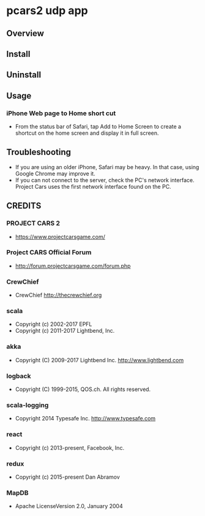 # pcars2 udp app
## Overview


## Install


## Uninstall


## Usage
### iPhone Web page to Home short cut
* From the status bar of Safari, tap Add to Home Screen to create a shortcut on the home screen and display it in full screen.


## Troubleshooting
* If you are using an older iPhone, Safari may be heavy. In that case, using Google Chrome may improve it.
* If you can not connect to the server, check the PC's network interface.  Project Cars uses the first network interface found on the PC.


## CREDITS
### PROJECT CARS 2
* <https://www.projectcarsgame.com/>
### Project CARS Official Forum 
* <http://forum.projectcarsgame.com/forum.php>
### CrewChief
* CrewChief <http://thecrewchief.org>
### scala
* Copyright (c) 2002-2017 EPFL
* Copyright (c) 2011-2017 Lightbend, Inc.
### akka
* Copyright (C) 2009-2017 Lightbend Inc. <http://www.lightbend.com>
### logback
* Copyright (C) 1999-2015, QOS.ch. All rights reserved.
### scala-logging
* Copyright 2014 Typesafe Inc. <http://www.typesafe.com>
### react
* Copyright (c) 2013-present, Facebook, Inc.
### redux
* Copyright (c) 2015-present Dan Abramov
### MapDB
* Apache LicenseVersion 2.0, January 2004
